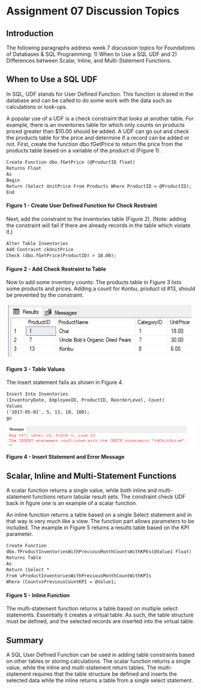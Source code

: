 # Assignment 07 Discussion Topics
## Introduction
The following paragraphs address week 7 discussion topics for Foundations of Databases & SQL Programming:  1) When to Use a SQL UDF and 2) Differences between Scalar, Inline, and Multi-Statement Functions.
## When to Use a SQL UDF
In SQL, UDF stands for User Defined Function.  This function is stored in the database and can be called to do some work with the data such as calculations or look-ups.

A popular use of a UDF is a check constraint that looks at another table.  For example, there is an inventories table for which only counts on products priced greater than $10.00 should be added.  A UDF can go out and check the products table for the price and determine if a record can be added or not.
First, create the function dbo.fGetPrice to return the price from the products table based on a variable of the product id (Figure 1).

```
Create Function dbo.fGetPrice (@ProductID float)
Returns Float
As
Begin
Return (Select UnitPrice From Products Where ProductID = @ProductID);
End
```
#### Figure 1 - Create User Defined Function for Check Restraint

Next, add the constraint to the inventories table (Figure 2). (Note: adding the constraint will fail if there are already records in the table which violate it.)

```
Alter Table Inventories
Add Contraint ckUnitPrice
Check (dbo.fGetPrice(ProductID) > 10.00);
```
#### Figure 2 - Add Check Restraint to Table

Now to add some inventory counts: The products table in Figure 3 lists some products and prices.  Adding a count for Konbu, product id #13, should be prevented by the constraint.

![Table Values](https://github.com/mcatek/DBFoundations-Module07/blob/main/docs/Capture%20table%20values.PNG) 
#### Figure 3 - Table Values



The insert statement fails as shown in Figure 4.
```
Insert Into Inventories
(InventoryDate, EmployeeID, ProductID, ReorderLevel, Count)
Values
('2017-05-01', 5, 13, 10, 100);
go
```

![Failed Insert](https://github.com/mcatek/DBFoundations-Module07/blob/main/docs/Capture%20error%20message.PNG)
#### Figure 4 - Insert Statement and Error Message 

## Scalar, Inline and Multi-Statement Functions

A scalar function returns a single value, while both inline and multi-statement functions return tabular result sets.  The constraint check UDF back in figure one is an example of a scalar function.

An inline function returns a table based on a single Select statement and in that way is very much like a view.  The function part allows parameters to be included.  The example in Figure 5 returns a results table based on the KPI parameter.

```
Create Function dbo.fProductInventoriesWithPreviousMonthCountsWithKPEs(@Value1 Float)
Returns Table
As
Return (Select *
From vProductInventoriesWithPreviousMonthCountWithKPIs
Where (CountvsPreviousCountKPI = @Value1;
```
#### Figure 5 - Inline Function

The multi-statement function returns a table based on multiple select statements.  Essentially it creates a virtual table.  As such, the table structure must be defined, and the selected records are inserted into the virtual table.

## Summary

A SQL User Defined Function can be used in adding table constraints based on other tables or storing calculations.  The scalar function returns a single value, while the inline and multi-statement return tables.  The multi-statement requires that the table structure be defined and inserts the selected data while the inline returns a table from a single select statement.
